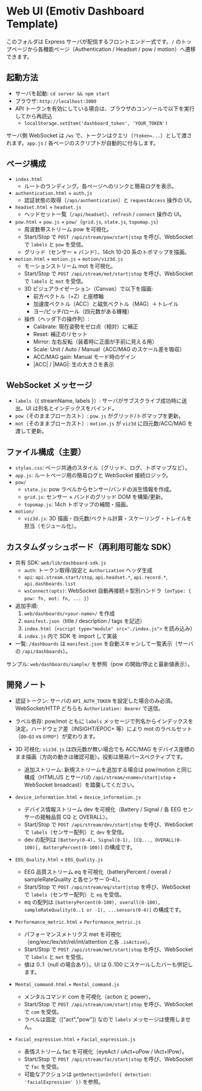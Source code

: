 # Web UI (Emotiv Dashboard Template)

このフォルダは Express サーバが配信するフロントエンド一式です。`/` のトップページから各機能ページ（Authentication / Headset / pow / motion）へ遷移できます。

## 起動方法

- サーバを起動: `cd server && npm start`
- ブラウザ: `http://localhost:3000`
- API トークンを有効にしている場合は、ブラウザのコンソールで以下を実行してから再読込
  - `localStorage.setItem('dashboard_token', 'YOUR_TOKEN')`

サーバ側 WebSocket は `/ws` で、トークンはクエリ（`?token=...`）として渡されます。`app.js` / 各ページのスクリプトが自動的に付与します。

## ページ構成

- `index.html`
  - ルートのランディング。各ページへのリンクと簡易ログを表示。
- `authentication.html` + `auth.js`
  - 認証状態の取得（`/api/authentication`）と `requestAccess` 操作の UI。
- `headset.html` + `headset.js`
  - ヘッドセット一覧（`/api/headset`）、`refresh` / `connect` 操作の UI。
- `pow.html` + `pow.js` + `pow/`（`grid.js`, `state.js`, `topomap.js`）
  - 周波数帯ストリーム pow を可視化。
  - Start/Stop で `POST /api/stream/pow/start|stop` を呼び、WebSocket で `labels` と `pow` を受信。
  - グリッド（センサー × バンド）、14ch 10-20 系のトポマップを描画。
- `motion.html` + `motion.js` + `motion/viz3d.js`
  - モーションストリーム mot を可視化。
  - Start/Stop で `POST /api/stream/mot/start|stop` を呼び、WebSocket で `labels` と `mot` を受信。
  - 3D ビジュアライゼーション（Canvas）で以下を描画:
    - 前方ベクトル（+Z）と座標軸
    - 加速度ベクトル（ACC）と磁気ベクトル（MAG）＋トレイル
    - ヨー/ピッチ/ロール（四元数がある機種）
  - 操作（ヘッダ下の操作列）:
    - Calibrate: 現在姿勢をゼロ点（相対）に補正
    - Reset: 補正のリセット
    - Mirror: 左右反転（装着時に正面が手前に見える用）
    - Scale: Unit / Auto / Manual（ACC/MAG のスケール差を吸収）
    - ACC/MAG gain: Manual モード時のゲイン
    - |ACC| / |MAG|: 生の大きさを表示

## WebSocket メッセージ

- `labels`（{ streamName, labels }）: サーバがサブスクライブ成功時に送出。UI は列名とインデックスをバインド。
- `pow`（そのままブローカスト）: `pow.js` がグリッド/トポマップを更新。
- `mot`（そのままブローカスト）: `motion.js` が `viz3d` に四元数/ACC/MAG を渡して更新。

## ファイル構成（主要）

- `styles.css`: ページ共通のスタイル（グリッド、ログ、トポマップなど）。
- `app.js`: ルートページ用の簡易ログと WebSocket 接続ロジック。
- `pow/`
  - `state.js`: pow ラベルからセンサー/バンドの派生情報を作成。
  - `grid.js`: センサー × バンドのグリッド DOM を構築/更新。
  - `topomap.js`: 14ch トポマップの補間・描画。
- `motion/`
  - `viz3d.js`: 3D 描画・四元数/ベクトル計算・スケーリング・トレイルを担当（モジュール化）。

## カスタムダッシュボード（再利用可能な SDK）

- 共有 SDK: `web/lib/dashboard-sdk.js`
  - `auth`: トークン取得/設定と `Authorization` ヘッダ生成
  - `api`: `api.stream.start/stop`, `api.headset.*`, `api.record.*`, `api.dashboards.list`
  - `wsConnect(opts)`: WebSocket 自動再接続＋型別ハンドラ（`onType: { pow: fn, mot: fn, ... }`）
- 追加手順:
  1. `web/dashboards/<your-name>/` を作成
  2. `manifest.json`（title / description / tags を記述）
  3. `index.html`（`<script type="module" src="./index.js">` を読み込み）
  4. `index.js` 内で SDK を import して実装
- 一覧: `/dashboards` は `manifest.json` を自動スキャンして一覧表示（サーバの `/api/dashboards`）。

サンプル: `web/dashboards/sample/` を参照（pow の開始/停止と最新値表示）。

## 開発ノート

- 認証トークン: サーバの `API_AUTH_TOKEN` を設定した場合のみ必須。WebSocket/HTTP どちらも `Authorization: Bearer` で送信。
- ラベル依存: pow/mot ともに `labels` メッセージで列名からインデックスを決定。ハードウェア差（INSIGHT/EPOC+ 等）により mot のラベルセット（`Q0–Q3` vs `GYRO*`）が変わります。
- 3D 可視化: `viz3d.js` は四元数が無い場合でも ACC/MAG をデバイス座標のまま描画（方向の動きは確認可能）。投影は簡易パースペクティブです。
  - 追加ストリーム: 新規ストリームを追加する場合は pow/motion と同じ構成（HTML/JS とサーバの `/api/stream/<name>/start|stop` + WebSocket broadcast）を踏襲してください。

- `device_information.html` + `device_information.js`
  - デバイス情報ストリーム dev を可視化（Battery / Signal / 各 EEG センサーの接触品質 CQ と OVERALL）。
  - Start/Stop で `POST /api/stream/dev/start|stop` を呼び、WebSocket で `labels`（センサー配列）と `dev` を受信。
  - dev の配列は `[Battery(0-4), Signal(0-1), [CQ..., OVERALL(0-100)], BatteryPercent(0-100)]` の構成です。

- `EEG_Quality.html` + `EEG_Quality.js`
  - EEG 品質ストリーム eq を可視化（batteryPercent / overall / sampleRateQuality と各センサー 0–4）。
  - Start/Stop で `POST /api/stream/eq/start|stop` を呼び、WebSocket で `labels`（センサー配列）と `eq` を受信。
  - eq の配列は `[batteryPercent(0-100), overall(0-100), sampleRateQuality(0..1 or -1), ...sensors(0-4)]` の構成です。

- `Performance_metric.html` + `Performance_metric.js`
  - パフォーマンスメトリクス met を可視化（eng/exc/lex/str/rel/int/attention と各 `.isActive`）。
  - Start/Stop で `POST /api/stream/met/start|stop` を呼び、WebSocket で `labels` と `met` を受信。
  - 値は 0..1（null の場合あり）。UI は 0..100 にスケールしたバーも併記します。

- `Mental_command.html` + `Mental_command.js`
  - メンタルコマンド com を可視化（action と power）。
  - Start/Stop で `POST /api/stream/com/start|stop` を呼び、WebSocket で `com` を受信。
  - ラベルは固定（["act","pow"]) なので `labels` メッセージは使用しません。

- `Facial_expression.html` + `Facial_expression.js`
  - 表情ストリーム fac を可視化（eyeAct / uAct+uPow / lAct+lPow）。
  - Start/Stop で `POST /api/stream/fac/start|stop` を呼び、WebSocket で `fac` を受信。
  - 可能なアクションは `getDetectionInfo({ detection: 'facialExpression' })` を参照。
